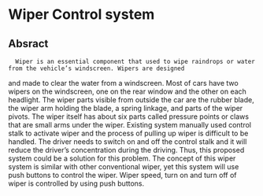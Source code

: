 # Wiper Control system
## Absract
      Wiper is an essential component that used to wipe raindrops or water from the vehicle’s windscreen. Wipers are designed
and made to clear the water from a windscreen. Most of cars have two wipers on the windscreen, one on the rear
window and the other on each headlight. The wiper parts visible from outside the car are the rubber blade, the wiper
arm holding the blade, a spring linkage, and parts of the wiper pivots. The wiper itself has about six parts called
pressure points or claws that are small arms under the wiper.
      Existing system manually used control stalk to activate wiper and the process of pulling up wiper is difficult to be
handled. The driver needs to switch on and off the control stalk and it will reduce the driver’s concentration during the
driving. Thus, this proposed system could be a solution for this problem. The concept of this wiper system is similar with
other conventional wiper, yet this system will use push buttons to control the wiper. Wiper speed, turn on and turn off of 
wiper is controlled by using push buttons.

